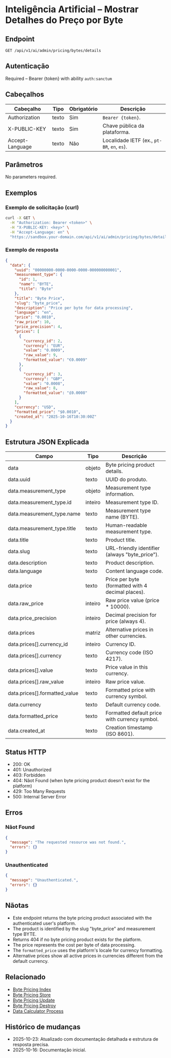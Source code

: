 # Inteligência Artificial – Mostrar Detalhes do Preço por Byte

## Endpoint

```
GET /api/v1/ai/admin/pricing/bytes/details
```

## Autenticação

Required – Bearer {token} with ability `auth:sanctum`

## Cabeçalhos

| Cabeçalho           | Tipo   | Obrigatório | Descrição |
| ---------------- | ------ | -------- | ----------- |
| Authorization    | texto | Sim      | `Bearer {token}`. |
| X-PUBLIC-KEY     | texto | Sim      | Chave pública da plataforma. |
| Accept-Language  | texto | Não       | Localidade IETF (ex., `pt-BR`, `en`, `es`). |

## Parâmetros

No parameters required.

## Exemplos

### Exemplo de solicitação (curl)

```bash
curl -X GET \
  -H "Authorization: Bearer <token>" \
  -H "X-PUBLIC-KEY: <key>" \
  -H "Accept-Language: en" \
  "https://sandbox.your-domain.com/api/v1/ai/admin/pricing/bytes/details"
```

### Exemplo de resposta

```json
{
  "data": {
    "uuid": "00000000-0000-0000-0000-000000000001",
    "measurement_type": {
      "id": 1,
      "name": "BYTE",
      "title": "Byte"
    },
    "title": "Byte Price",
    "slug": "byte_price",
    "description": "Price per byte for data processing",
    "language": "en",
    "price": "0.0010",
    "raw_price": 10,
    "price_precision": 4,
    "prices": [
      {
        "currency_id": 2,
        "currency": "EUR",
        "value": "0.0009",
        "raw_value": 9,
        "formatted_value": "€0.0009"
      },
      {
        "currency_id": 3,
        "currency": "GBP",
        "value": "0.0008",
        "raw_value": 8,
        "formatted_value": "£0.0008"
      }
    ],
    "currency": "USD",
    "formatted_price": "$0.0010",
    "created_at": "2025-10-16T10:30:00Z"
  }
}
```

## Estrutura JSON Explicada

| Campo                          | Tipo    | Descrição |
| ------------------------------ | ------- | ----------- |
| data                           | objeto  | Byte pricing product details. |
| data.uuid                      | texto  | UUID do produto. |
| data.measurement_type          | objeto  | Measurement type information. |
| data.measurement_type.id       | inteiro | Measurement type ID. |
| data.measurement_type.name     | texto  | Measurement type name (BYTE). |
| data.measurement_type.title    | texto  | Human-readable measurement type. |
| data.title                     | texto  | Product title. |
| data.slug                      | texto  | URL-friendly identifier (always "byte_price"). |
| data.description               | texto  | Product description. |
| data.language                  | texto  | Content language code. |
| data.price                     | texto  | Price per byte (formatted with 4 decimal places). |
| data.raw_price                 | inteiro | Raw price value (price * 10000). |
| data.price_precision           | inteiro | Decimal precision for price (always 4). |
| data.prices                    | matriz   | Alternative prices in other currencies. |
| data.prices[].currency_id      | inteiro | Currency ID. |
| data.prices[].currency         | texto  | Currency code (ISO 4217). |
| data.prices[].value            | texto  | Price value in this currency. |
| data.prices[].raw_value        | inteiro | Raw price value. |
| data.prices[].formatted_value  | texto  | Formatted price with currency symbol. |
| data.currency                  | texto  | Default currency code. |
| data.formatted_price           | texto  | Formatted default price with currency symbol. |
| data.created_at                | texto  | Creation timestamp (ISO 8601). |

## Status HTTP

- 200: OK
- 401: Unauthorized
- 403: Forbidden
- 404: Nãot Found (when byte pricing product doesn't exist for the platform)
- 429: Too Many Requests
- 500: Internal Server Error

## Erros

### Nãot Found

```json
{
  "message": "The requested resource was not found.",
  "errors": {}
}
```

### Unauthenticated

```json
{
  "message": "Unauthenticated.",
  "errors": {}
}
```

## Nãotas

- Este endpoint returns the byte pricing product associated with the authenticated user's platform.
- The product is identified by the slug "byte_price" and measurement type BYTE.
- Returns 404 if no byte pricing product exists for the platform.
- The price represents the cost per byte of data processing.
- The `formatted_price` uses the platform's locale for currency formatting.
- Alternative prices show all active prices in currencies different from the default currency.

## Relacionado

- [Byte Pricing Index](./BytePricingIndex.md)
- [Byte Pricing Store](./BytePricingStore.md)
- [Byte Pricing Update](./BytePricingUpdate.md)
- [Byte Pricing Destroy](./BytePricingDestroy.md)
- [Data Calculator Process](./DataCalculatorProcess.md)

## Histórico de mudanças

- 2025-10-23: Atualizado com documentação detalhada e estrutura de resposta precisa.
- 2025-10-16: Documentação inicial.

